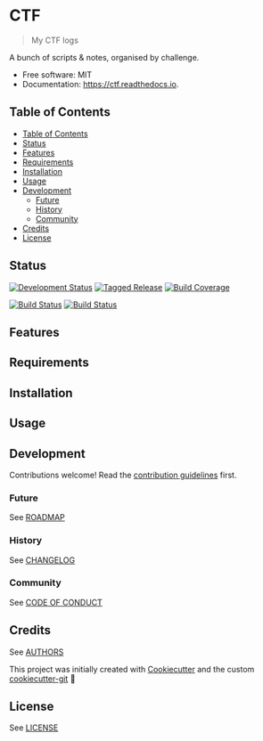 # CTF

> My CTF logs

A bunch of scripts & notes, organised by challenge.


* Free software: MIT
* Documentation: https://ctf.readthedocs.io.


## Table of Contents

- [Table of Contents](#table-of-contents)
- [Status](#status)
- [Features](#features)
- [Requirements](#requirements)
- [Installation](#installation)
- [Usage](#usage)
- [Development](#development)
  - [Future](#future)
  - [History](#history)
  - [Community](#community)
- [Credits](#credits)
- [License](#license)

## Status

[![Development Status][planning-status-shield]](ROADMAP.md)
[![Tagged Release][release-shield]](CHANGELOG.md)
[![Build Coverage][coverage-shield]][coverage-link]

[![Build Status][travis-shield]][travis-link]
[![Build Status][appveyor-shield]][appveyor-link]

## Features

## Requirements

## Installation

## Usage

## Development

Contributions welcome! Read the [contribution guidelines](CONTRIBUTING.md) first.

### Future

See [ROADMAP](ROADMAP.md)

### History

See [CHANGELOG](CHANGELOG.md)

### Community

See [CODE OF CONDUCT](CODE_OF_CONDUCT.md)

## Credits

See [AUTHORS](AUTHORS.md)

This project was initially created with [Cookiecutter][cookiecutter] and the custom [cookiecutter-git][cookiecutter-git] :cookie:

## License

See [LICENSE](LICENSE)

[cookiecutter]: https://github.com/audreyr/cookiecutter
[cookiecutter-git]: https://github.com/apehex/cookiecutter-git

[appveyor-shield]: https://ci.appveyor.com/api/projects/status/github/apehex/ctf?branch=master&svg=true
[appveyor-link]: https://ci.appveyor.com/project/apehex/ctf/branch/master
[coverage-shield]: https://img.shields.io/badge/coverage-0%25-lightgrey.svg?longCache=true
[coverage-link]: https://codecov.io
[docs-shield]: https://readthedocs.org/projects/apehex/badge/?version=latest
[docs-link]: https://ctf.readthedocs.io/en/latest/?badge=latest
[pypi-shield]: https://img.shields.io/pypi/v/ctf.svg
[pypi-link]: https://pypi.python.org/pypi/ctf
[pyup-shield]: https://pyup.io/repos/github/apehex/ctf/shield.svg
[pyup-link]: https://pyup.io/repos/github/apehex/ctf/
[release-shield]: https://img.shields.io/badge/release-v0-blue.svg?longCache=true
[travis-shield]: https://img.shields.io/travis/apehex/ctf.svg
[travis-link]: https://travis-ci.org/apehex/ctf

[planning-status-shield]: https://img.shields.io/badge/status-planning-lightgrey.svg?longCache=true
[pre-alpha-status-shield]: https://img.shields.io/badge/status-pre--alpha-red.svg?longCache=true
[alpha-status-shield]: https://img.shields.io/badge/status-alpha-yellow.svg?longCache=true
[beta-status-shield]: https://img.shields.io/badge/status-beta-brightgreen.svg?longCache=true
[stable-status-shield]: https://img.shields.io/badge/status-stable-blue.svg?longCache=true
[mature-status-shield]: https://img.shields.io/badge/status-mature-8A2BE2.svg?longCache=true
[inactive-status-shield]: https://img.shields.io/badge/status-inactive-lightgrey.svg?longCache=true

